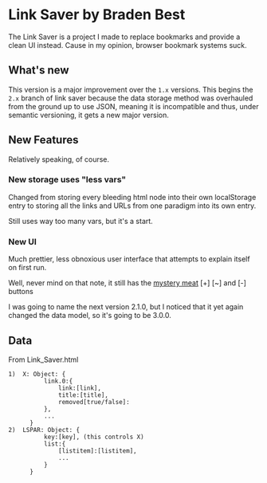 # Link Saver by Braden Best

The Link Saver is a project I made to replace bookmarks and provide a clean UI instead. Cause in my opinion, browser bookmark systems suck.

## What's new

This version is a major improvement over the `1.x` versions. This begins the `2.x` branch of link saver because the data storage method was overhauled from the ground up to use JSON, meaning it is incompatible and thus, under semantic versioning, it gets a new major version.

## New Features

Relatively speaking, of course.

### New storage uses "less vars"

Changed from storing every bleeding html node into their own localStorage entry to storing all the links and URLs from one paradigm into its own entry.

Still uses way too many vars, but it's a start.

### New UI

Much prettier, less obnoxious user interface that attempts to explain itself on first run.

Well, never mind on that note, it still has the [mystery meat](http://en.wikipedia.org/wiki/Mystery_meat_navigation) [+] [~] and [-] buttons

I was going to name the next version 2.1.0, but I noticed that it yet again changed the data model, so it's going to be 3.0.0.

## Data

From Link_Saver.html

    1)	X: Object: {
		      link.0:{
			      link:[link],
			      title:[title],
			      removed[true/false]:
		      },
		      ...
	      }
    2)	LSPAR: Object: {
		      key:[key], (this controls X)
		      list:{
			      [listitem]:[listitem],
			      ...
		      }
	      }
